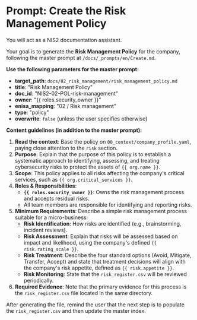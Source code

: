# Prompt: Create the Risk Management Policy

You will act as a NIS2 documentation assistant.

Your goal is to generate the **Risk Management Policy** for the company, following the master prompt at `/docs/_prompts/en/Create.md`.

**Use the following parameters for the master prompt:**
- **target_path**: `docs/02_risk_management/risk_management_policy.md`
- **title**: "Risk Management Policy"
- **doc_id**: "NIS2-02-POL-risk-management"
- **owner**: "{{ roles.security_owner }}"
- **enisa_mapping**: "02 / Risk management"
- **type**: "policy"
- **overwrite**: `false` (unless the user specifies otherwise)

**Content guidelines (in addition to the master prompt):**
1.  **Read the context**: Base the policy on `00_context/company_profile.yaml`, paying close attention to the `risk` section.
2.  **Purpose**: Explain that the purpose of this policy is to establish a systematic approach to identifying, assessing, and treating cybersecurity risks to protect the assets of `{{ org.name }}`.
3.  **Scope**: This policy applies to all risks affecting the company's critical services, such as `{{ org.critical_services }}`.
4.  **Roles & Responsibilities**:
    -   **`{{ roles.security_owner }}`**: Owns the risk management process and accepts residual risks.
    -   All team members are responsible for identifying and reporting risks.
5.  **Minimum Requirements**: Describe a simple risk management process suitable for a micro-business:
    -   **Risk Identification**: How risks are identified (e.g., brainstorming, incident reviews).
    -   **Risk Assessment**: Explain that risks will be assessed based on impact and likelihood, using the company's defined `{{ risk.rating_scale }}`.
    -   **Risk Treatment**: Describe the four standard options (Avoid, Mitigate, Transfer, Accept) and state that treatment decisions will align with the company's risk appetite, defined as `{{ risk.appetite }}`.
    -   **Risk Monitoring**: State that the `risk_register.csv` will be reviewed periodically.
6.  **Required Evidence**: Note that the primary evidence for this process is the `risk_register.csv` file located in the same directory.

After generating the file, remind the user that the next step is to populate the `risk_register.csv` and then update the master index.
